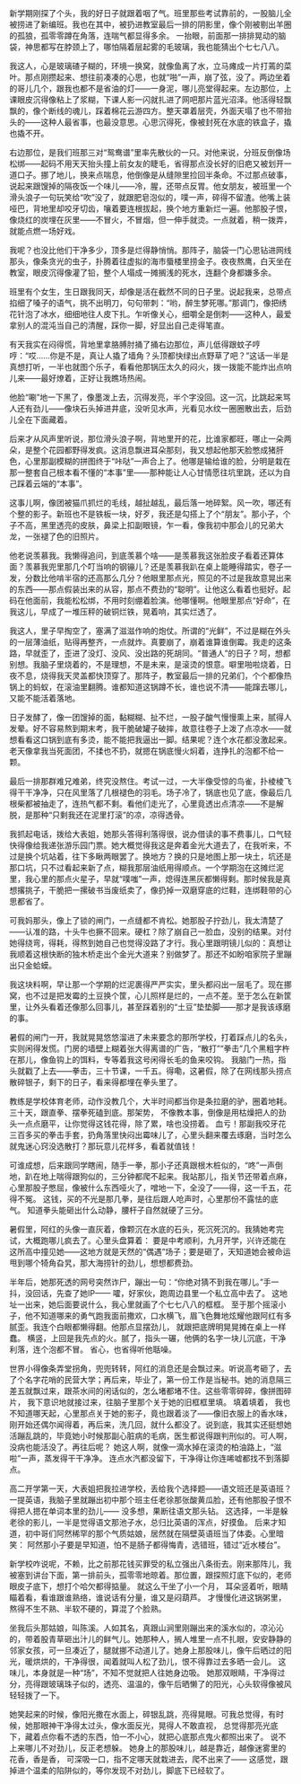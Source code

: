 新学期刚探了个头，我的好日子就跟着咽了气。班里那些考试靠前的，一股脑儿全被捞进了新编班。我也在其中，被扔进教室最后一排的阴影里，像个刚被剔出羊圈的孤狼，孤零零蹲在角落，连喘气都显得多余。
一抬眼，前面那一排排晃动的脑袋，神思都写在脖颈上了，哪怕隔着层起雾的毛玻璃，我也能猜出个七七八八。

我这人，心是玻璃碴子糊的，环境一换窝，就像鱼离了水，立马瘫成一片打蔫的菜叶。那点刚攒起来、想往前凑凑的心思，也就“啪”一声，崩了弦，没了。两边坐着的哥儿几个，跟我也都不是省油的灯——一身泥，哪儿亮堂得起来。左边那位，上课眼皮沉得像粘上了浆糊，下课人影一闪就扎进了网吧那片蓝光沼泽。他活得轻飘飘的，像个断线的魂儿，踩着棉花云游四方。整天罩着层壳，外面天塌了也不带抬头的——这种人最省事，也最没意思。心思沉得死，像被封死在水底的铁盒子，撬也撬不开。

右边那位，是我们班那三对“鸳鸯谱”里率先散伙的一只。对他来说，分班反倒像场松绑——起码不用天天抬头撞上前女友的睫毛，省得那点没长好的旧疤又被划开一道口子。挪了地儿，换来点喘息，他倒像是从缝隙里捡回半条命。不过那点破事，说起来跟馊掉的隔夜饭一个味儿——冷，腥，还带点反胃。他女朋友，被班里一个滑头浪子一句玩笑给“吹”没了，就跟肥皂泡似的，噗一声，碎得不留渣。他嘴上装哑巴，背地里却咬牙切齿，嚷着要连根拔起，换个地方重新烂一遍。他那股子恨，像烧红的炭埋在灰里——不冒火，不冒烟，但一伸手就烫。一点就着，稍一拨弄，就能点燃一场好戏。

我呢？也没比他们干净多少，顶多是烂得静悄悄。那阵子，脑袋一门心思钻进网线那头，像条贪光的虫子，扑腾着往虚拟的海市蜃楼里捞金子。夜夜熬鹰，白天坐在教室，眼皮沉得像灌了铅，整个人塌成一摊搁浅的死水，连翻个身都嫌多余。

班里有个女生，生日跟我同天，却像是活在截然不同的日子里。说起我来，总带点掐细了嗓子的语气，挑不出明刀，句句带刺：“哟，醉生梦死哪。”那调门，像把绣花针泡了冰水，细细地往人皮下扎。乍听像关心，细嚼全是倒刺——这种人，最爱拿别人的混沌当自己的清醒，踩你一脚，好显出自己走得笔直。

有天我实在闷得慌，背地里拿胳膊肘捅了捅右边那位，声儿低得跟蚊子哼哼：“哎……你是不是，真让人撬了墙角？头顶都快绿出点野草了吧？”这话一半是真想打听，一半也就图个乐子，看看他那锅压太久的闷火，拨一拨能不能炸出点响儿来——最好燎着，正好让我瞧场热闹。

他脸“唰”地一下黑了，像墨泼上去，沉得发亮，半个字没回。这一沉，比跳起来骂人还有劲儿——像块石头掉进井底，没听见水声，光看见水纹一圈圈散出去，后劲儿全在下面藏着。

后来才从风声里听说，那位滑头浪子啊，背地里开的花，比谁家都旺，哪止一朵两朵，是整个花园都野得发疯。这消息飘进耳朵那刻，我又想起他那天脸憋成猪肝色，心里那副模糊的拼图终于“咔哒”一声合上了。他哪是输给谁的脸，分明是栽在那一整套自己根本看不懂的“本事”里——那种能让人心甘情愿往坑里跳，还以为自己踩着云端的“本事”。

这事儿啊，像团被猫爪抓烂的毛线，越扯越乱，最后落一地碎絮。风一吹，哪还有个整的影子。新班也不是铁板一块，好歹，我还是勾搭上了个“朋友”。那小子，个子不高，黑里透亮的皮肤，鼻梁上扣副眼镜，乍一看，像我初中那会儿的兄弟大龙，一张褪了色的旧照片。

他老说羡慕我。我懒得追问，到底羡慕个啥——是羡慕我这张脸皮子看着还算体面？羡慕我兜里那几个叮当响的钢镚儿？还是羡慕我趴在桌上能睡得踏实，卷子一发，分数比他啃半宿的还高那么几分？他眼里那点光，照见的不过是我故意晃出来的东西——那点假装出来的从容，那点不费劲的“聪明”。让他这么看着也挺好。起码在他面前，我能松松绑，不用时刻绷着脸演。他哪懂啊。他眼里那点“好命”，在我这儿，早成了一堆压秤的破铜烂铁，晃着响，其实烂透了。

我这人，里子早掏空了，塞满了滋滋作响的炮仗。所谓的“光鲜”，不过是糊在外头的一层薄油纸，贴得再整齐，一点就炸。真要崩了，崩着谁算谁倒霉。我走的这条路，早就歪了，歪进了没灯、没风、没出路的死胡同。“普通人”的日子？呵，想都别想。我脑子里烧着的，不是理想，不是未来，是滚烫的恨意。噼里啪啦烧着，日夜不息，烧得我天灵盖都快顶穿了。那阵子，教室最后一排的兄弟们，个个都像热锅上的蚂蚁，在滚油里翻腾。谁都知道这锅蹲不长，谁也说不清——能蹿去哪儿，又能不能活着落地。

日子发酵了，像一团馊掉的面，黏糊糊、扯不烂，一股子酸气慢慢熏上来，腻得人发晕。好不容易熬到期末考，我干脆破罐子破摔，故意往卷子上泼了点凉水——就想看看这口锅到底有多烫，能不能把我逼出一脚。结果呢？连个水花都没激起来。老天像拿我当死面团，不揉也不扔，就摁在锅底慢火焖着，连挣扎的泡都不给一颗。

最后一排那群难兄难弟，终究没熬住。考试一过，一大半像受惊的鸟雀，扑棱棱飞得干干净净，只在风里落了几根褪色的羽毛。场子冷了，锅底也见了底，像最后几根柴都被抽走了，连热气都不剩。看他们走光了，心里竟透出点清凉——不是解脱，是那种“只剩我还在泥里打滚”的凉，凉得透骨。

我抓起电话，拨给大表姐，她那头答得利落得很，说办借读的事不费事儿，口气轻快得像给我递张游乐园门票。她大概觉得我这是奔着金光大道去了，在我听来，不过是换个坑站着，往下多瞅两眼罢了。换地方？换的只是地图上那一块土，坑还是那口坑，只不过看起来新了点，糊我那层油纸用得顺点。一个学期泡在这摊烂泥里，我心里的那点火星子，早就“噗嗤”一声，熄得连黑灰都懒得剩。那时候我是真想撂挑子，干脆把一摞破书当废纸卖了，像扔掉一双磨穿底的烂鞋，连绑鞋带的心思都省了。

可我妈那头，像上了锁的闸门，一点缝都不肯松。她那股子拧劲儿，我太清楚了——认准的路，十头牛也撅不回来。硬杠？除了崩自己一脸血，没别的结果。对付她得绕弯，得耗，得熬到她自己也觉得没路了才行。我心里跟明镜儿似的：真想让我顺着这根快断的独木桥走出个金光大道来？别做梦了。那还不如盼咱家院子里蹦出只金蛤蟆。

我这块料啊，早让那一个学期的烂泥裹得严严实实，里头都闷出一层毛了。现在挪窝，也不过是把发霉的土豆换个筐，心儿照样是烂的，一点不差。至于怎么在新筐里，让外头看着还像那么回事儿，甚至踩着别的“土豆”垫垫脚——那才是我该琢磨的事。

暑假的闸门一开，我就晃晃悠悠溜进了未来要念的那所学校，打着踩点儿的名头，实则闲得发慌。门房的墙壁上糊着张大得离谱的广告，“散打”“拳击”几个黑粗字杵在那儿，像鱼钩上的饵料，专等着我这号闲得长毛的鱼来咬钩。 我脑门一热，指头就戳了上去——拳击，三十节课，一千五。得嘞，这暑假，除了在网线那头捞点散碎银子，剩下的日子，看来得都埋在拳头里了。

教练是学校体育老师，动作没教几个，大半时间都当你是条拉磨的驴，圈着地耗。三十天，跟直拳、摆拳死磕到底。那架势， 不像教本事，倒像是用枯燥把人的劲头一点点磨平，让你觉得这钱花得，除了累，啥也没捞着。 血亏！那副我咬牙花三百多买的拳击手套，扔角落里快闷出霉味儿了，心里头翻来覆去琢磨，当时怎么就鬼迷心窍没选散打？那玩意儿花样多，看着就值钱！

可谁成想，后来跟同学瞎闹，随手一拳，那小子还真跟根木桩似的，“咚”一声倒地，趴在地上喘得跟狗似的，三分钟都爬不起来。我站那儿，指关节还带着点麻，心里那股子憋屈，像被什么东西哑火了，噌地一下，全没了——得，这一千五，花得不冤。 这钱，买的不光是那几拳，是往后跟人呛声时，心里那份不露怯的底气。 知道拳头能砸出什么动静，腰杆子自然就硬了三分。

暑假里，阿红的头像一直灰着，像颗沉在水底的石头，死沉死沉的。我猜她考完试，大概跑哪儿疯去了。心里头盘算着： 要是中考顺利，九月开学，兴许还能在这所高中撞见她——这地方就是天然的“偶遇”场子；要是砸了，天知道她会被命运甩到哪个犄角旮旯，那大海捞针的劲儿，想想都费劲。

半年后，她那死透的网号突然诈尸，蹦出一句：“你绝对猜不到我在哪儿。”手一抖，没回话，先查了她IP—— 嚯，好家伙，跑周边县里一个私立高中去了。 这地址一出来，她后面要说什么，我心里就画了个七七八八的框框。 至于那个摇滚小子，他不知道哪来的勇气跑我面前撒欢，口水横飞，眉飞色舞地炫耀他跟阿红有多腻歪。我连个白眼都懒得翻。他那点显摆劲儿， 就跟把底牌明晃晃摊在桌上一样蠢。 横竖，上回是我先点的火。腻了，指头一碾，他俩的名字一块儿沉底，干净利落，连个泡都不冒。 省心，也省得听他聒噪。

世界小得像条弄堂拐角，兜兜转转，阿红的消息还是会飘过来。听说高考砸了，去了个名字花哨的民营大学；再后来，毕业了，第一份工作是当秘书。她的消息隔三差五就飘过来，跟茶水间的闲话似的，怎么堵都堵不住。这些零零碎碎，像拼图碎片， 我下意识地就接过来，往脑子里那个关于她的旧框框里填。 填着填着， 我也不知道哪天起，心里那点关于她的影子，竟也跟着淡了——像旧衣服上的香水味，刚开始还偶尔闻得着，再后来，洗几回，就什么都没了。说到底，我其实还挺想她活蹦乱跳的，毕竟她小时候那副心脏病的毛病，医生都说得跟判刑似的。可人啊，没病也能活没了。再往后呢？ 她这人啊，就像一滴水掉在滚烫的柏油路上，“滋啦”一声，蒸发得干干净净。 连点水汽都没留下，干净得让你连唏嘘都找不到落脚点。

高二开学第一天，大表姐把我拉进学校，丢给我个选择题——语文班还是英语班？一提英语，我脑子里就蹦出初中那个班主任老徐那张酸黄瓜脸，还有他那股子恨不得把人摁在单词本里的劲儿—— 没多想，果断往语文那头钻。 这选择，一半是躲老徐的影儿，一半是觉得语文那池子水，总归比英语的浑点，好摸鱼。 后来才知道，初中哥们阿然稀罕的那个气质姑娘，居然就在隔壁英语班当了体委。心里暗笑： 阿然那小子要是早知道，怕不是肠子都得悔青，选错班，错过“近水楼台”。

新学校咋说呢，不赖，比之前那花钱买罪受的私立强出八条街去。刚来那阵儿，我被塞到讲台下面，第一排前头，孤零零地晾着。那位置，跟探照灯底下似的，老师眼皮子底下，想打个哈欠都得掂量。 就这么干坐了小一个月， 耳朵竖着听，眼睛瞄着看，看谁跟谁熟络，谁说话有分量，谁又是闷葫芦。 才慢慢化进这锅粥里，熬得不生不熟、半软不硬的，算混了个脸熟。

坐我后头那姑娘，叫陈溪。人如其名，真跟山涧里刚蹦出来的溪水似的，凉沁沁的，带着股青草砸出汁儿的鲜气儿。她那种人，搁人堆里一点不扎眼，安安静静的邻家女孩，可一旦凑近了，腿就挪不动道儿了。她身上那股味儿，像午后晒过的阳光，暖烘烘的，干净得很，闻着就叫人松了劲儿，恨不得靠过去多晒一会儿。 这味儿，本身就是一种“场”，不知不觉就把人往她身边吸。 她那双眼睛，干净得过分，亮得跟玻璃珠子似的，透亮、温温的，像午后晒懒了的阳光，心头软得像被风轻轻拨了一下。

她笑起来的时候，像阳光撒在水面上，碎银乱跳，亮得晃眼。可我总觉得，有时候，她那眼神干净得太过头，像水面反光，晃得人不敢直视， 总觉得那亮光底下，藏着点你看不透的东西，怕一不小心，就把心底那点鬼火都照出来了。 说不上来哪儿不对劲儿，反正老想躲。 她身上的那股味儿，越是靠近，越像迷雾里的花香，香是香， 可深吸一口，指不定哪天就栽进去，爬不出来了—— 这感觉，跟掉进个温柔的陷阱似的，等你发现不对劲儿，脚底下已经软了。